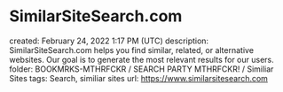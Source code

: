 # SimilarSiteSearch.com

created: February 24, 2022 1:17 PM (UTC)
description: SimilarSiteSearch.com helps you find similar, related, or alternative websites. Our goal is to generate the most relevant results for our users.
folder: BOOKMRKS-MTHRFCKR / SEARCH PARTY MTHRFCKR! / Similiar Sites
tags: Search, similiar sites
url: https://www.similarsitesearch.com